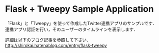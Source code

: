 # Flask + Tweepy Sample Application
「Flask」と「Tweepy」を使って作成したTwitter連携アプリのサンプルです．  
連携アプリ認証を行い，そのユーザーのタイムラインを表示します．

詳細は以下のブログ記事を参照して下さい．  
http://shirokai.hatenablog.com/entry/flask-tweepy
